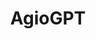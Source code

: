 ---
order: 3
title: AgioGPT
launchDate: 2024-05-04
platformType: Quantifying long term platform 
referralLink: https://agiogpt.top/index.html#/register/401854
proof: 
tags: champ
teamRewards: "The platform encourages user acquisition by offering team commissions and referral rewards. More information is accessible on the official website."
description: "AgioGPT is a long term reinvesting platform that allows you to quantify different amounts of money. The more money you have in, the more you get."

vipTiers:
 - 
    note: "Coming soon!"

keyFeatures:
-
    header: Quick withdrawals
    feature: Withdraw and receive your money fast!
-
    header: Min deposit
    feature: Get started with just a minimum 11USDT deposit.
-
    header: Reinvestment
    feature: Reinvest your money to earn even more.
-
    header: Salary
    feature: Get just 5 referrals and you can start earning a salary from the Agio.
-
    header: Withdrawal times
    feature: Withdraw anytime Monday - Friday (between 02:00 - 23:59 Singapore time)
---
